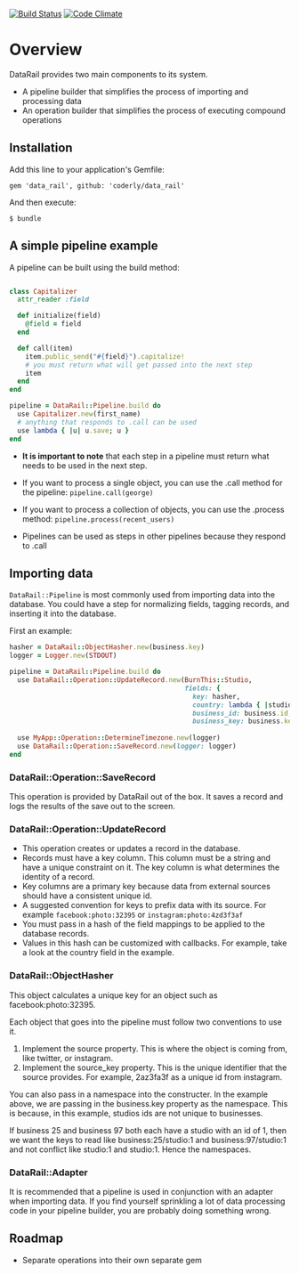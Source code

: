 [![Build Status](https://travis-ci.org/coderly/data_rail.png)](https://travis-ci.org/coderly/data_rail)
[![Code Climate](https://codeclimate.com/github/coderly/data_rail.png)](https://codeclimate.com/github/coderly/data_rail)

# Overview

DataRail provides two main components to its system.
- A pipeline builder that simplifies the process of importing and processing data
- An operation builder that simplifies the process of executing compound operations

## Installation

Add this line to your application's Gemfile:

    gem 'data_rail', github: 'coderly/data_rail'

And then execute:

    $ bundle

## A simple pipeline example

A pipeline can be built using the build method:

```ruby

class Capitalizer
  attr_reader :field

  def initialize(field)
    @field = field
  end

  def call(item)
    item.public_send("#{field}").capitalize!
    # you must return what will get passed into the next step
    item
  end
end

pipeline = DataRail::Pipeline.build do
  use Capitalizer.new(first_name)
  # anything that responds to .call can be used
  use lambda { |u| u.save; u }  
end
```

- **It is important to note** that each step in a pipeline must return what needs to be used in the next step.

- If you want to process a single object, you can use the .call method for the pipeline: `pipeline.call(george)`

- If you want to process a collection of objects, you can use the .process method: `pipeline.process(recent_users)`

- Pipelines can be used as steps in other pipelines because they respond to .call

## Importing data

``DataRail::Pipeline`` is most commonly used from importing data into the database. You could have a step for normalizing fields, tagging records, and inserting it into the database. 


First an example:

```ruby
hasher = DataRail::ObjectHasher.new(business.key)
logger = Logger.new(STDOUT)

pipeline = DataRail::Pipeline.build do
  use DataRail::Operation::UpdateRecord.new(BurnThis::Studio,
                                            fields: {
                                              key: hasher,
                                              country: lambda { |studio| studio.location.country }  
                                              business_id: business.id,
                                              business_key: business.key})
  
  use MyApp::Operation::DetermineTimezone.new(logger)
  use DataRail::Operation::SaveRecord.new(logger: logger)
end

```

### DataRail::Operation::SaveRecord
This operation is provided by DataRail out of the box. It saves a record and logs the results of the save out to the screen.

### DataRail::Operation::UpdateRecord
- This operation creates or updates a record in the database.
- Records must have a key column. This column must be a string and have a unique constraint on it. The key column is what determines the identity of a record.
- Key columns are a primary key because data from external sources should have a consistent unique id.
- A suggested convention for keys to prefix data with its source. For example `facebook:photo:32395` or `instagram:photo:4zd3f3af`
- You must pass in a hash of the field mappings to be applied to the database records. 
- Values in this hash can be customized with callbacks. For example, take a look at the country field in the example.

### DataRail::ObjectHasher
This object calculates a unique key for an object such as facebook:photo:32395. 

Each object that goes into the pipeline must follow two conventions to use it.
1. Implement the source property. This is where the object is coming from, like twitter, or instagram.
2. Implement the source_key property. This is the unique identifier that the source provides. For example, 2az3fa3f as a unique id from instagram.

You can also pass in a namespace into the constructer. In the example above, we are passing in the business.key property as the namespace. This is because, in this example, studios ids are not unique to businesses.

If business 25 and business 97 both each have a studio with an id of 1, then we want the keys to read like business:25/studio:1 and business:97/studio:1 and not conflict like studio:1 and studio:1. Hence the namespaces.

### DataRail::Adapter

It is recommended that a pipeline is used in conjunction with an adapter when importing data. If you find yourself sprinkling a lot of data processing code in your pipeline builder, you are probably doing something wrong.

## Roadmap

- Separate operations into their own separate gem
